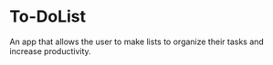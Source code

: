 # To-DoList
An app that allows the user to make lists to organize their tasks and increase productivity.
